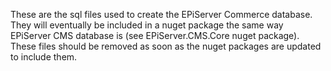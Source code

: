 These are the sql files used to create the EPiServer Commerce database. They will eventually be included in a nuget package the same way EPiServer CMS database is (see EPiServer.CMS.Core nuget package). These files should be removed as soon as the nuget packages are updated to include them.
